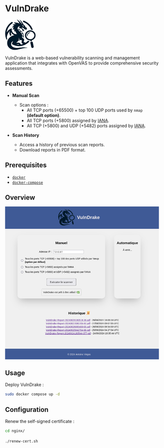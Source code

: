 # VulnDrake

<img src="assets/vulndrake-icon.png" alt="vulndrake-icon" width="100" height="100"/>

VulnDrake is a web-based vulnerability scanning and management application that integrates with OpenVAS to provide comprehensive security assessments.

## Features

- **Manual Scan**
    - Scan options :
        - All TCP ports (+65500) + top 100 UDP ports used by `nmap` **(default option)**.
        - All TCP ports (+5800) assigned by [IANA](https://www.iana.org).
        - All TCP (+5800) and UDP (+5482) ports assigned by [IANA](https://www.iana.org).

- **Scan History**
    - Access a history of previous scan reports.
    - Download reports in PDF format.

## Prerequisites

- [`docker`](https://docs.docker.com/engine/install/)
- [`docker-compose`](https://docs.docker.com/compose/install/linux/)

## Overview

![vulndrake](assets/vulndrake.png)

## Usage

Deploy VulnDrake :

```bash
sudo docker compose up -d
```

## Configuration

Renew the self-signed certificate :

```bash
cd nginx/

./renew-cert.sh
```